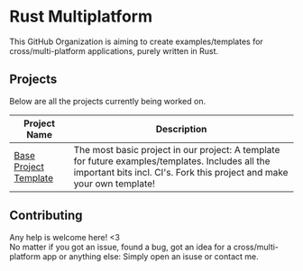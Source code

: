 # Rust Multiplatform

This GitHub Organization is aiming to create examples/templates for cross/multi-platform applications, purely written in Rust.

## Projects

Below are all the projects currently being worked on.

| Project Name | Description |
| - | - |
| [Base Project Template](https://github.com/rust-multiplatform/Base-Project-Template) | The most basic project in our project: A template for future examples/templates. Includes all the important bits incl. CI's. Fork this project and make your own template! |

## Contributing

Any help is welcome here! <3  
No matter if you got an issue, found a bug, got an idea for a cross/multi-platform app or anything else:
Simply open an isuse or contact me.
